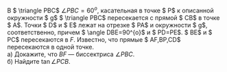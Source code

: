 В $ \triangle PBC$ $\angle PBC=60^{o}$, касательная в точке $ P$ к описанной окружности $ g$ $ \triangle PBC$ пересекается с прямой $ CB$ в точке $ A$. Точки $ D$ и $ E$ лежат на отрезке $ PA$ и окружности $ g$, соответственно, причем $ \angle DBE=90^{o}$ и $ PD=PE$. $ BE$ и $ PC$ пересекаются в $F$. Известно, что прямые $ AF,BP,CD$ пересекаются в одной точке.
<br> а) Докажите, что $BF$ — биссектриса $\angle PBC$.
<br> б) Найдите $\tan \angle PCB$.